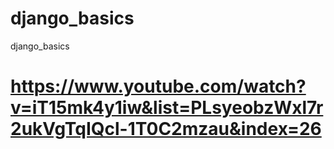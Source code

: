 # django_basics
django_basics

# https://www.youtube.com/watch?v=iT15mk4y1iw&list=PLsyeobzWxl7r2ukVgTqIQcl-1T0C2mzau&index=26
